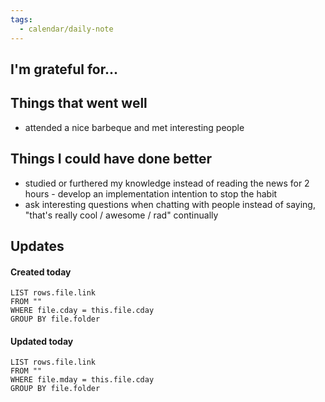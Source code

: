 ```yaml
---
tags:
  - calendar/daily-note
---
```


## I'm grateful for...

## Things that went well

- attended a nice barbeque and met interesting people

## Things I could have done better

- studied or furthered my knowledge instead of reading the news for 2 hours - develop an implementation intention to stop the habit
- ask interesting questions when chatting with people instead of saying, "that's really cool / awesome / rad" continually

## Updates

#### Created today

```dataview
LIST rows.file.link
FROM ""
WHERE file.cday = this.file.cday
GROUP BY file.folder
```

#### Updated today

```dataview
LIST rows.file.link
FROM ""
WHERE file.mday = this.file.cday
GROUP BY file.folder
```
